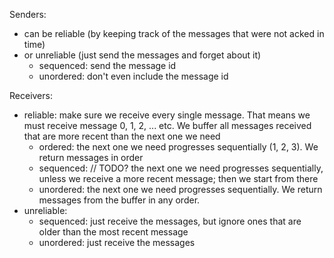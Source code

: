 Senders: 
- can be reliable (by keeping track of the messages that were not acked in time)
- or unreliable (just send the messages and forget about it)
  - sequenced: send the message id
  - unordered: don't even include the message id


Receivers:
- reliable: make sure we receive every single message. That means we must receive message 0, 1, 2, ... etc. We buffer all
  messages received that are more recent than the next one we need
  - ordered: the next one we need progresses sequentially (1, 2, 3). We return messages in order 
  - sequenced: // TODO? the next one we need progresses sequentially, unless we receive a more recent message; then we start from there 
  - unordered: the next one we need progresses sequentially. We return messages from the buffer in any order.
- unreliable:
  - sequenced: just receive the messages, but ignore ones that are older than the most recent message
  - unordered: just receive the messages